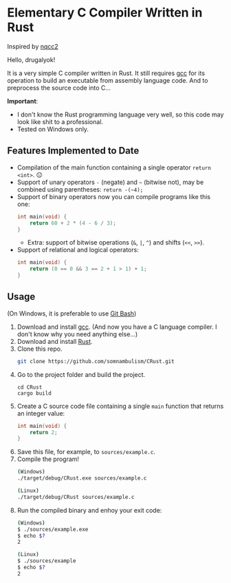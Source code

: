 # Elementary C Compiler Written in Rust

Inspired by [nqcc2](https://github.com/nlsandler/nqcc2)

Hello, drugalyok!

It is a very simple C compiler written in Rust. It still requires [gcc](https://gcc.gnu.org/) for its
operation to build an executable from assembly language code. And to preprocess
the source code into C...

**Important**: 
* I don't know the Rust programming language very well, so this code
may look like shit to a professional.
* Tested on Windows only.

## Features Implemented to Date

* Compilation of the main function containing a single operator `return <int>`. 😐
* Support of unary operators `-` (negate) and `~` (bitwise not), may be combined using parentheses: `return -(~4);`
* Support of binary operators now you can compile programs like this one:
    ```C
    int main(void) {
        return 60 + 2 * (4 - 6 / 3);
    }
    ```
    * Extra: support of bitwise operations (`&`, `|`, `^`) and shifts (`<<`, `>>`).
* Support of relational and logical operators:
    ```C
    int main(void) {
        return (0 == 0 && 3 == 2 + 1 > 1) + 1;
    }
    ```

## Usage

(On Windows, it is preferable to use [Git Bash](https://git-scm.com/downloads))

1. Download and install [gcc](https://gcc.gnu.org/). (And now you have a C language compiler. I don't know why you need anything else...)
2. Download and install [Rust](https://www.rust-lang.org/).
3. Clone this repo.
    ```bash
    git clone https://github.com/somnambulism/CRust.git
    ```
4. Go to the project folder and build the project.
    ```
    cd CRust
    cargo build
    ```
5. Create a C source code file containing a single `main` function that returns an integer value:
    ```C
    int main(void) {
        return 2;
    }
    ```
6. Save this file, for example, to `sources/example.c`.
7. Compile the program!
    ```bash
    (Windows)
    ./target/debug/CRust.exe sources/example.c

    (Linux)
    ./target/debug/CRust sources/example.c
    ```
8. Run the compiled binary and enhoy your exit code:
    ```bash
    (Windows)
    $ ./sources/example.exe
    $ echo $?
    2

    (Linux)
    $ ./sources/example
    $ echo $?
    2
    ```
